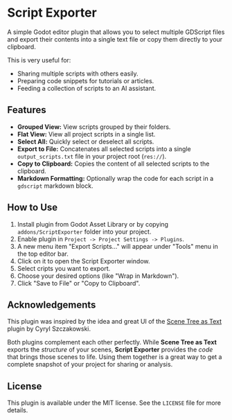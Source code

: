 # Script Exporter

A simple Godot editor plugin that allows you to select multiple GDScript files and export their contents into a single text file or copy them directly to your clipboard.

This is very useful for:
- Sharing multiple scripts with others easily.
- Preparing code snippets for tutorials or articles.
- Feeding a collection of scripts to an AI assistant.

## Features
-   **Grouped View:** View scripts grouped by their folders.
-   **Flat View:** View all project scripts in a single list.
-   **Select All:** Quickly select or deselect all scripts.
-   **Export to File:** Concatenates all selected scripts into a single `output_scripts.txt` file in your project root (`res://`).
-   **Copy to Clipboard:** Copies the content of all selected scripts to the clipboard.
-   **Markdown Formatting:** Optionally wrap the code for each script in a `gdscript` markdown block.

## How to Use
1.  Install plugin from Godot Asset Library or by copying `addons/ScriptExporter` folder into your project.
2.  Enable plugin in `Project -> Project Settings -> Plugins`.
3.  A new menu item "Export Scripts..." will appear under "Tools" menu in the top editor bar.
4.  Click on it to open the Script Exporter window.
5.  Select cripts you want to export.
6.  Choose your desired options (like "Wrap in Markdown").
7.  Click "Save to File" or "Copy to Clipboard".

## Acknowledgements

This plugin was inspired by the idea and great UI of the [Scene Tree as Text](https://godotengine.org/asset-library/asset/3975) plugin by Cyryl Szczakowski.

Both plugins complement each other perfectly. While **Scene Tree as Text** exports the *structure* of your scenes, **Script Exporter** provides the *code* that brings those scenes to life. Using them together is a great way to get a complete snapshot of your project for sharing or analysis.

## License
This plugin is available under the MIT license. See the `LICENSE` file for more details.